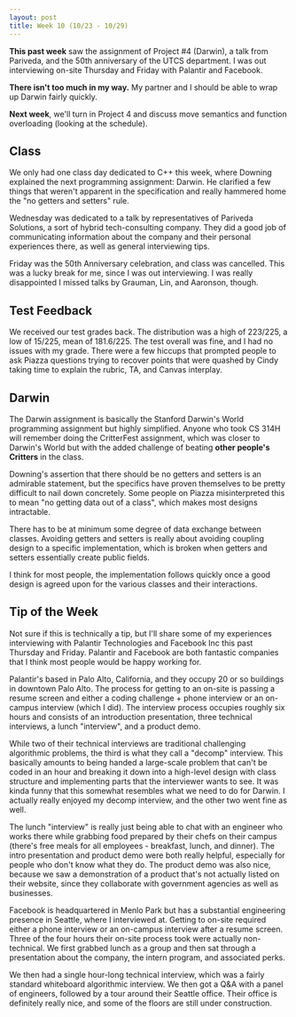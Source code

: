 ```yaml
---
layout: post
title: Week 10 (10/23 - 10/29)
---
```


**This past week** saw the assignment of Project #4 (Darwin), a talk from Pariveda, and the 50th anniversary of the UTCS department. I was out interviewing on-site Thursday and Friday with Palantir and Facebook.

**There isn't too much in my way.** My partner and I should be able to wrap up Darwin fairly quickly.

**Next week**, we'll turn in Project 4 and discuss move semantics and function overloading (looking at the schedule).

Class
-----
We only had one class day dedicated to C++ this week, where Downing explained the next programming assignment: Darwin. He clarified a few things that weren't apparent in the specification and really hammered home the "no getters and setters" rule.

Wednesday was dedicated to a talk by representatives of Pariveda Solutions, a sort of hybrid tech-consulting company. They did a good job of communicating information about the company and their personal experiences there, as well as general interviewing tips. 

Friday was the 50th Anniversary celebration, and class was cancelled. This was a lucky break for me, since I was out interviewing. I was really disappointed I missed talks by Grauman, Lin, and Aaronson, though. 

Test Feedback
-------------
We received our test grades back. The distribution was a high of 223/225, a low of 15/225, mean of 181.6/225. The test overall was fine, and I had no issues with my grade. There were a few hiccups that prompted people to ask Piazza questions trying to recover points that were quashed by Cindy taking time to explain the rubric, TA, and Canvas interplay.

Darwin
------
The Darwin assignment is basically the Stanford Darwin's World programming assignment but highly simplified. Anyone who took CS 314H will remember doing the CritterFest assignment, which was closer to Darwin's World but with the added challenge of beating **other people's Critters** in the class.

Downing's assertion that there should be no getters and setters is an admirable statement, but the specifics have proven themselves to be pretty difficult to nail down concretely. Some people on Piazza misinterpreted this to mean "no getting data out of a class", which makes most designs intractable. 

There has to be at minimum some degree of data exchange between classes. Avoiding getters and setters is really about avoiding coupling design to a specific implementation, which is broken when getters and setters essentially create public fields.

I think for most people, the implementation follows quickly once a good design is agreed upon for the various classes and their interactions.

Tip of the Week
---------------
Not sure if this is technically a tip, but I'll share some of my experiences interviewing with Palantir Technologies and Facebook Inc this past Thursday and Friday. Palantir and Facebook are both fantastic companies that I think most people would be happy working for. 

Palantir's based in Palo Alto, California, and they occupy 20 or so buildings in downtown Palo Alto. The process for getting to an on-site is passing a resume screen and either a coding challenge + phone interview or an on-campus interview (which I did). The interview process occupies roughly six hours and consists of an introduction presentation, three technical interviews, a lunch "interview", and a product demo.

While two of their technical interviews are traditional challenging algorithmic problems, the third is what they call a "decomp" interview. This basically amounts to being handed a large-scale problem that can't be coded in an hour and breaking it down into a high-level design with class structure and implementing parts that the interviewer wants to see. It was kinda funny that this somewhat resembles what we need to do for Darwin. I actually really enjoyed my decomp interview, and the other two went fine as well.

The lunch "interview" is really just being able to chat with an engineer who works there while grabbing food prepared by their chefs on their campus (there's free meals for all employees - breakfast, lunch, and dinner). The intro presentation and product demo were both really helpful, especially for people who don't know what they do. The product demo was also nice, because we saw a demonstration of a product that's not actually listed on their website, since they collaborate with government agencies as well as businesses.

Facebook is headquartered in Menlo Park but has a substantial engineering presence in Seattle, where I interviewed at. Getting to on-site required either a phone interview or an on-campus interview after a resume screen. Three of the four hours their on-site process took were actually non-technical. We first grabbed lunch as a group and then sat through a presentation about the company, the intern program, and associated perks. 

We then had a single hour-long technical interview, which was a fairly standard whiteboard algorithmic interview. We then got a Q&A with a panel of engineers, followed by a tour around their Seattle office. Their office is definitely really nice, and some of the floors are still under construction.
